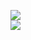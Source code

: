 [![](https://img.shields.io/badge/Made%20With-Github%20Spray-lightgrey.svg?style=for-the-badge&logo=github)](https://github.com/Annihil/github-spray#22555)  
[![](https://i.imgur.com/2DrTn0Z.gif)](https://github.com/Annihil/github-spray)